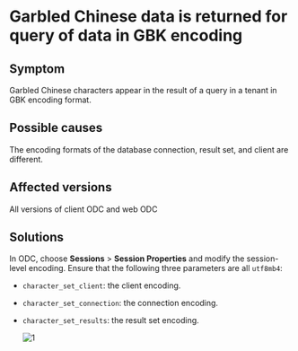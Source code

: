 Garbled Chinese data is returned for query of data in GBK encoding
=========================================

**Symptom**
----------------------------------

Garbled Chinese characters appear in the result of a query in a tenant in GBK encoding format.

**Possible causes**
-----------------------------

The encoding formats of the database connection, result set, and client are different.

**Affected versions**
-----------------------------------

All versions of client ODC and web ODC

**Solutions**
-------------------------

In ODC, choose **Sessions** > **Session Properties** and modify the session-level encoding. Ensure that the following three parameters are all `utf8mb4`:

* `character_set_client`: the client encoding.

* `character_set_connection`: the connection encoding.

* `character_set_results`: the result set encoding.

   ![1](https://obbusiness-private.oss-cn-shanghai.aliyuncs.com/doc/img/odc/420/1300.troubleshooting/300.common-troubleshooting/300.sql-execution/800.chinese-data-garbled-error/1EN.png)



